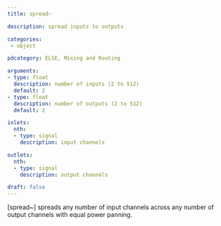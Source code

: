 ```yaml
---
title: spread~

description: spread inputs to outputs

categories:
 - object

pdcategory: ELSE, Mixing and Routing

arguments:
- type: float
  description: number of inputs (2 to 512)
  default: 2
- type: float
  description: number of outputs (2 to 512)
  default: 2

inlets:
  nth:
  - type: signal
    description: input channels

outlets:
  nth:
  - type: signal
    description: output channels

draft: false
---
```


[spread~] spreads any number of input channels across any number of output channels with equal power panning.
